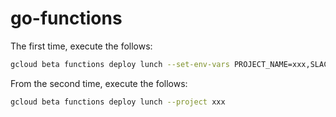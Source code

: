 # go-functions

The first time, execute the follows:

```sh
gcloud beta functions deploy lunch --set-env-vars PROJECT_NAME=xxx,SLACK_TOKEN=xxx --project xxx --runtime go111 --trigger-http --entry-point Lunch
```

From the second time, execute the follows:

```sh
gcloud beta functions deploy lunch --project xxx
```

